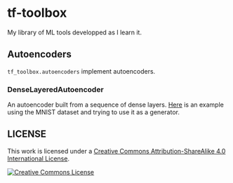 # tf-toolbox

My library of ML tools developped as I learn it.

## Autoencoders

`tf_toolbox.autoencoders` implement autoencoders. 

### DenseLayeredAutoencoder

An autoencoder built from a sequence of dense layers. [Here](https://ndeutschmann.github.io/tf-toolbox/dense_autoencoder.html) is an example  using the MNIST dataset and trying to use it as a generator.


## LICENSE

This work is licensed under a <a rel="license" href="http://creativecommons.org/licenses/by-sa/4.0/">Creative Commons Attribution-ShareAlike 4.0 International License</a>.

<a rel="license" href="http://creativecommons.org/licenses/by-sa/4.0/"><img alt="Creative Commons License" style="border-width:0" src="https://i.creativecommons.org/l/by-sa/4.0/88x31.png" /></a>
